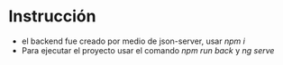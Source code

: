 # Instrucción 
- el backend fue creado por medio de json-server, usar *npm i*
- Para ejecutar el proyecto usar el comando *npm run back* y *ng serve*
